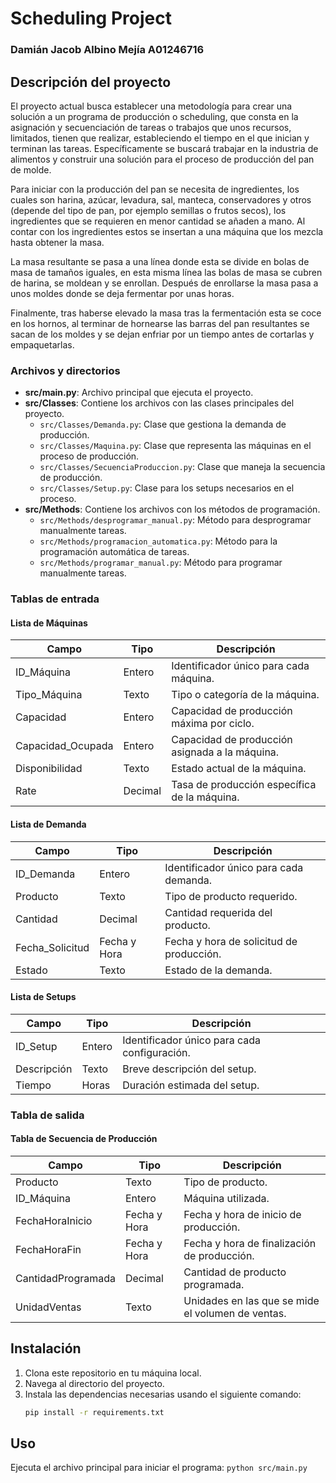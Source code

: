 # Scheduling Project

### Damián Jacob Albino Mejía A01246716

## Descripción del proyecto

El proyecto actual busca establecer una metodología para crear una solución a un programa de producción o scheduling, que consta en la asignación y secuenciación de tareas o trabajos que unos recursos, limitados, tienen que realizar, estableciendo el tiempo en el que inician y terminan las tareas. Específicamente se buscará trabajar en la industria de alimentos y construir una solución para el proceso de producción del pan de molde.

Para iniciar con la producción del pan se necesita de ingredientes, los cuales son harina, azúcar, levadura, sal, manteca, conservadores y otros (depende del tipo de pan, por ejemplo semillas o frutos secos), los ingredientes que se requieren en menor cantidad se añaden a mano. Al contar con los ingredientes estos se insertan a una máquina que los mezcla hasta obtener la masa. 

La masa resultante se pasa a una línea donde esta se divide en bolas de masa de tamaños iguales, en esta misma línea las bolas de masa se cubren de harina, se moldean y se enrollan. Después de enrollarse la masa pasa a unos moldes donde se deja fermentar por unas horas.

Finalmente, tras haberse elevado la masa tras la fermentación esta se coce en los hornos, al terminar de hornearse las barras del pan resultantes se sacan de los moldes y se dejan enfriar por un tiempo antes de cortarlas y empaquetarlas.

### Archivos y directorios

- **src/main.py**: Archivo principal que ejecuta el proyecto.
- **src/Classes**: Contiene los archivos con las clases principales del proyecto.
  - `src/Classes/Demanda.py`: Clase que gestiona la demanda de producción.
  - `src/Classes/Maquina.py`: Clase que representa las máquinas en el proceso de producción.
  - `src/Classes/SecuenciaProduccion.py`: Clase que maneja la secuencia de producción.
  - `src/Classes/Setup.py`: Clase para los setups necesarios en el proceso.
- **src/Methods**: Contiene los archivos con los métodos de programación.
  - `src/Methods/desprogramar_manual.py`: Método para desprogramar manualmente tareas.
  - `src/Methods/programacion_automatica.py`: Método para la programación automática de tareas.
  - `src/Methods/programar_manual.py`: Método para programar manualmente tareas.

 ### Tablas de entrada

 #### Lista de Máquinas

| Campo              | Tipo     | Descripción                                    |
|--------------------|----------|------------------------------------------------|
| ID_Máquina         | Entero   | Identificador único para cada máquina.         |
| Tipo_Máquina       | Texto    | Tipo o categoría de la máquina.                |
| Capacidad          | Entero   | Capacidad de producción máxima por ciclo.      |
| Capacidad_Ocupada  | Entero   | Capacidad de producción asignada a la máquina. |
| Disponibilidad     | Texto    | Estado actual de la máquina.                   |
| Rate               | Decimal  | Tasa de producción específica de la máquina.   |

#### Lista de Demanda

| Campo           | Tipo         | Descripción                                  |
|-----------------|--------------|----------------------------------------------|
| ID_Demanda      | Entero       | Identificador único para cada demanda.       |
| Producto        | Texto        | Tipo de producto requerido.                  |
| Cantidad        | Decimal      | Cantidad requerida del producto.             |
| Fecha_Solicitud | Fecha y Hora | Fecha y hora de solicitud de producción.     |
| Estado          | Texto        | Estado de la demanda.                        |

#### Lista de Setups

| Campo       | Tipo   | Descripción                                   |
|-------------|--------|-----------------------------------------------|
| ID_Setup    | Entero | Identificador único para cada configuración.  |
| Descripción | Texto  | Breve descripción del setup.                  |
| Tiempo      | Horas  | Duración estimada del setup.                  |


### Tabla de salida

#### Tabla de Secuencia de Producción

| Campo             | Tipo         | Descripción                                   |
|-------------------|--------------|-----------------------------------------------|
| Producto          | Texto        | Tipo de producto.                             |
| ID_Máquina        | Entero       | Máquina utilizada.                            |
| FechaHoraInicio   | Fecha y Hora | Fecha y hora de inicio de producción.         |
| FechaHoraFin      | Fecha y Hora | Fecha y hora de finalización de producción.   |
| CantidadProgramada| Decimal      | Cantidad de producto programada.              |
| UnidadVentas      | Texto        | Unidades en las que se mide el volumen de ventas.|


## Instalación

1. Clona este repositorio en tu máquina local.
2. Navega al directorio del proyecto.
3. Instala las dependencias necesarias usando el siguiente comando:
   ```bash
   pip install -r requirements.txt
## Uso
Ejecuta el archivo principal para iniciar el programa:
`python src/main.py`
